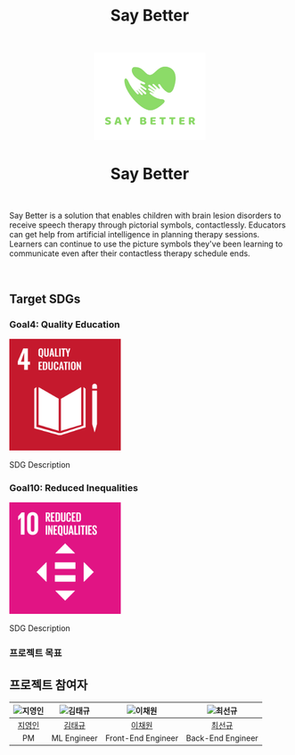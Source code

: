 # <center>Say Better</center>


<br>
<p align="center">
<img src="../assets/image-removebg.png" width="200px" alt="SayBetter Logo" />
</p>
<h1 align="center">Say Better</h1>

<br>

Say Better is a solution that enables children with brain lesion disorders to receive speech therapy through pictorial symbols, contactlessly. Educators can get help from artificial intelligence in planning therapy sessions. Learners can continue to use the picture symbols they've been learning to communicate even after their contactless therapy schedule ends.

<br>

## Target SDGs
### Goal4: Quality Education
<img src="../assets/quality_education.png" width="200px" alt="Quality Education" />

SDG Description

### Goal10: Reduced Inequalities
<img src="../assets/reduced_inequalities.png" width="200px" alt="Reduced Inequalities" />

SDG Description


### 프로젝트 목표

## 프로젝트 참여자

|![지영인](https://avatars.githubusercontent.com/u/139129405?v=4)|![김태규](https://avatars.githubusercontent.com/u/84448791?v=4)|![이채원](https://avatars.githubusercontent.com/u/101500670?v=4)|![최선규](https://avatars.githubusercontent.com/u/98688494?v=4)|
|:-:|:-:|:-:|:-:|
|[지영인]()|[김태규]()|[이채원]()|[최선규]()|
|PM|ML Engineer|Front-End Engineer|Back-End Engineer|